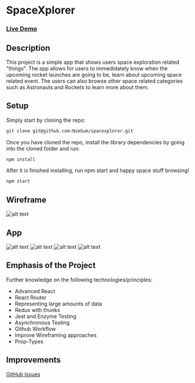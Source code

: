# SpaceXplorer

### [Live Demo](https://nimsum.github.io/spacexplorer/)

## Description
This project is a simple app that shows users space exploration related "things". The app allows for users to immedidately know when the upcoming rocket launches are going to be, learn about upcoming space related event. The users can also browse other space related categories such as Astronauts and Rockets to learn more about them. 


## Setup

Simply start by cloning the repo:

```bash
git clone git@github.com:NimSum/spacexplorer.git
```

Once you have cloned the repo, install the library dependencies by going into the cloned folder and run:

```bash
npm install
```
After it is finished installing, run npm start and happy space stuff browsing!
```bash
npm start
```

## Wireframe
![alt text](https://user-images.githubusercontent.com/22114952/58926481-afc62f80-8708-11e9-8456-a321daecc82c.png)

## App
![alt text](https://user-images.githubusercontent.com/22114952/58926482-afc62f80-8708-11e9-86b6-d8b70db6a4c2.png)
![alt text](https://user-images.githubusercontent.com/22114952/58926479-afc62f80-8708-11e9-86c9-e4f2b80d02f1.png)
![alt text](https://user-images.githubusercontent.com/22114952/58926480-afc62f80-8708-11e9-9bb4-b5610bfc7ce0.png)
![alt text](https://user-images.githubusercontent.com/22114952/58926483-b05ec600-8708-11e9-8d43-e1b993f28006.png)


## Emphasis of the Project

Further knowledge on the following technologies/principles:

- Advanced React
- React Router
- Representing large amounts of data
- Redux with thunks
- Jest and Enzyme Testing
- Asynchronous Testing
- Github Workflow
- Improve Wireframing approaches
- Prop-Types

## Improvements
[GitHub Issues](https://github.com/NimSum/spacexplorer/issues)
